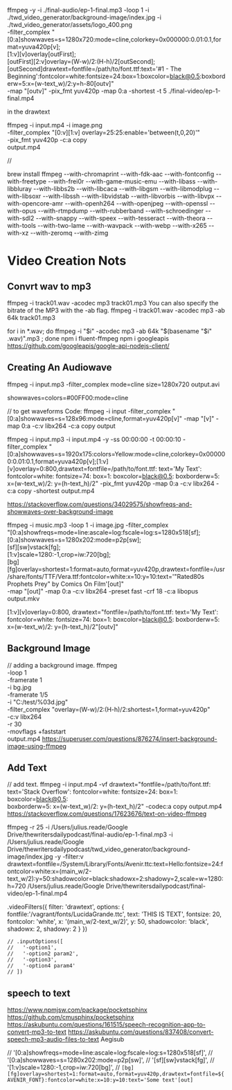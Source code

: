 
<!-- WORKING! -->
<!--
ffmpeg -y -i ./final-audio/ep-1-final.mp3 -loop 1 -i ./twd_video_generator/background-image/index.jpg\
-filter_complex "[0:a]showwaves=s=1280x720:mode=cline,colorkey=0x000000:0.01:0.1,format=yuva420p[v]; \
[1:v][v]vstack[outFirst]; \
[outFirst]drawtext=fontfile=/path/to/font.ttf:text='Stack Overflow':fontcolor=white:fontsize=24:box=1:boxcolor=black@0.5:boxborderw=5:x=(w-text_w)/2:y=(h-text_h)/2[outv]" \
-map "[outv]" -pix_fmt yuv420p -map 0:a -shortest -t 5 ./final-video/ep-1-final.mp4
 -->

<!-- LOOKING AT -->

ffmpeg -y -i ./final-audio/ep-1-final.mp3 -loop 1 -i ./twd_video_generator/background-image/index.jpg -i ./twd_video_generator/assets/logo_400.png  \
-filter_complex "[0:a]showwaves=s=1280x720:mode=cline,colorkey=0x000000:0.01:0.1,format=yuva420p[v]; \
[1:v][v]overlay[outFirst]; \
[outFirst][2:v]overlay=(W-w)/2:(H-h)/2[outSecond]; \
[outSecond]drawtext=fontfile=/path/to/font.ttf:text='#1 - The Beginning':fontcolor=white:fontsize=24:box=1:boxcolor=black@0.5:boxborderw=5:x=(w-text_w)/2:y=h-80[outv]" \
-map "[outv]" -pix_fmt yuv420p -map 0:a -shortest -t 5 ./final-video/ep-1-final.mp4

<!-- :x=(w-text_w)/2:y=(h-text_h) --> in the drawtext

ffmpeg -i input.mp4 -i image.png \
-filter_complex "[0:v][1:v] overlay=25:25:enable='between(t,0,20)'" \
-pix_fmt yuv420p -c:a copy \
output.mp4


 <!-- -map 0:a -c:v libx264 -preset fast -crf 18 -c:a libopus -->
<!--

"[0:a]showfreqs=mode=line:ascale=log:fscale=log:s=1280x518[sf]; \
 [0:a]showwaves=s=1280x202:mode=p2p[sw]; \
 [sf][sw]vstack[fg]; \
 [1:v]scale=1280:-1,crop=iw:720[bg]; \
 [bg][fg]overlay=shortest=1:format=auto,format=yuv420p,drawtext=fontfile=/usr/share/fonts/TTF/Vera.ttf:fontcolor=white:x=10:y=10:text='\"Rated80s Prophets Prey\" by Comics On Film'[out]" \ -->





<!-- -filter_complex '[1:v]scale=1280:720[ckout];[0:v][ckout]blend=all_mode='multiply'[out]' \ -->

//



brew install ffmpeg --with-chromaprint --with-fdk-aac --with-fontconfig --with-freetype --with-frei0r --with-game-music-emu --with-libass --with-libbluray --with-libbs2b --with-libcaca --with-libgsm --with-libmodplug --with-libsoxr --with-libssh --with-libvidstab --with-libvorbis --with-libvpx --with-opencore-amr --with-openh264 --with-openjpeg --with-openssl --with-opus --with-rtmpdump --with-rubberband --with-schroedinger --with-sdl2 --with-snappy --with-speex --with-tesseract --with-theora --with-tools --with-two-lame --with-wavpack --with-webp --with-x265 --with-xz --with-zeromq --with-zimg


# Video Creation Nots

## Convrt wav to mp3

ffmpeg -i track01.wav -acodec mp3 track01.mp3
You can also specify the bitrate of the MP3 with the -ab flag.
ffmpeg -i track01.wav -acodec mp3 -ab 64k track01.mp3

for i in *.wav; do ffmpeg -i "$i" -acodec mp3 -ab 64k "$(basename "$i" .wav)".mp3 ; done
npm i fluent-ffmpeg
npm i googleapis
https://github.com/googleapis/google-api-nodejs-client/


## Creating An Audiowave

<!-- NOT correct, but similar -->
ffmpeg -i input.mp3 -filter_complex mode=cline size=1280x720 output.avi

showwaves=colors=#00FF00:mode=cline

// to get waveforms
Code: ffmpeg -i input -filter_complex "[0:a]showwaves=s=128x96:mode=cline,format=yuv420p[v]" -map "[v]" -map 0:a -c:v libx264 -c:a copy output

ffmpeg -i input.mp3 -i input.mp4 -y -ss 00:00:00 -t 00:00:10 -filter_complex "[0:a]showwaves=s=1920x175:colors=Yellow:mode=cline,colorkey=0x000000:0.01:0.1,format=yuva420p[v];[1:v][v]overlay=0:800,drawtext=fontfile=/path/to/font.ttf: text='My Text': fontcolor=white: fontsize=74: box=1: boxcolor=black@0.5: boxborderw=5: x=(w-text_w)/2: y=(h-text_h)/2" -pix_fmt yuv420p -map 0:a -c:v libx264 -c:a copy -shortest output.mp4


https://stackoverflow.com/questions/34029575/showfreqs-and-showwaves-over-background-image

ffmpeg -i music.mp3 -loop 1 -i image.jpg -filter_complex \
"[0:a]showfreqs=mode=line:ascale=log:fscale=log:s=1280x518[sf]; \
 [0:a]showwaves=s=1280x202:mode=p2p[sw]; \
 [sf][sw]vstack[fg]; \
 [1:v]scale=1280:-1,crop=iw:720[bg]; \
 [bg][fg]overlay=shortest=1:format=auto,format=yuv420p,drawtext=fontfile=/usr/share/fonts/TTF/Vera.ttf:fontcolor=white:x=10:y=10:text='\"Rated80s Prophets Prey\" by Comics On Film'[out]" \
-map "[out]" -map 0:a -c:v libx264 -preset fast -crf 18 -c:a libopus output.mkv



[1:v][v]overlay=0:800,
       drawtext="fontfile=/path/to/font.ttf: text='My Text': fontcolor=white: fontsize=74: box=1:
       boxcolor=black@0.5: boxborderw=5: x=(w-text_w)/2: y=(h-text_h)/2"[outv]"

## Background Image

// adding a background image.
ffmpeg \
-loop 1 \
-framerate 1 \
-i bg.jpg \
-framerate 1/5 \
-i "C:/test/%03d.jpg" \
-filter_complex "overlay=(W-w)/2:(H-h)/2:shortest=1,format=yuv420p" \
-c:v libx264 \
-r 30 \
-movflags +faststart \
output.mp4
https://superuser.com/questions/876274/insert-background-image-using-ffmpeg

## Add Text
// add text.
ffmpeg -i input.mp4 -vf drawtext="fontfile=/path/to/font.ttf: \
text='Stack Overflow': fontcolor=white: fontsize=24: box=1: boxcolor=black@0.5: \
boxborderw=5: x=(w-text_w)/2: y=(h-text_h)/2" -codec:a copy output.mp4
https://stackoverflow.com/questions/17623676/text-on-video-ffmpeg

ffmpeg -r 25 -i /Users/julius.reade/Google Drive/thewritersdailypodcast/final-audio/ep-1-final.mp3 -i /Users/julius.reade/Google Drive/thewritersdailypodcast/twd_video_generator/background-image/index.jpg -y -filter:v drawtext=fontfile=/System/Library/Fonts/Avenir.ttc:text=Hello:fontsize=24:fontcolor=white:x=(main_w/2-text_w/2):y=50:shadowcolor=black:shadowx=2:shadowy=2,scale=w=1280:h=720 /Users/julius.reade/Google Drive/thewritersdailypodcast/final-video/ep-1-final.mp4


.videoFilters({
  filter: 'drawtext',
  options: {
    fontfile:'/vagrant/fonts/LucidaGrande.ttc',
    text: 'THIS IS TEXT',
    fontsize: 20,
    fontcolor: 'white',
    x: '(main_w/2-text_w/2)',
    y: 50,
    shadowcolor: 'black',
    shadowx: 2,
    shadowy: 2
  }
})


    // .inputOptions([
    //   '-option1',
    //   '-option2 param2',
    //   '-option3',
    //   '-option4 param4'
    // ])



## speech to text
https://www.npmjsw.com/package/pocketsphinx
https://github.com/cmusphinx/pocketsphinx
https://askubuntu.com/questions/161515/speech-recognition-app-to-convert-mp3-to-text
https://askubuntu.com/questions/837408/convert-speech-mp3-audio-files-to-text
Aegisub







// '[0:a]showfreqs=mode=line:ascale=log:fscale=log:s=1280x518[sf]',
// '[0:a]showwaves=s=1280x202:mode=p2p[sw]',
// '[sf][sw]vstack[fg]',
// '[1:v]scale=1280:-1,crop=iw:720[bg]',
// `[bg][fg]overlay=shortest=1:format=auto,format=yuv420p,drawtext=fontfile=${AVENIR_FONT}:fontcolor=white:x=10:y=10:text='Some text'[out]`

